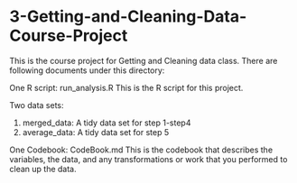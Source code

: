 # 3-Getting-and-Cleaning-Data-Course-Project
This is the course project for Getting and Cleaning data class. There are following documents under this directory:

One R script: run_analysis.R
This is the R script for this project. 

Two data sets:
1. merged_data: A tidy data set for step 1-step4
2. average_data: A tidy data set for step 5

One Codebook: CodeBook.md
This is the codebook that describes the variables, the data, and any transformations or work that you performed to clean up the data.
